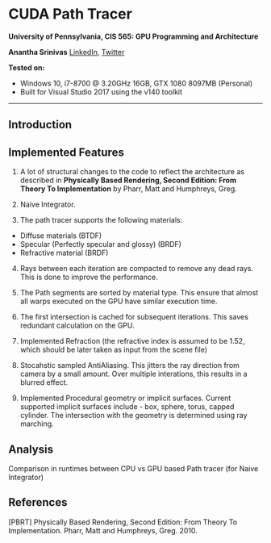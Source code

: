 CUDA Path Tracer
================

**University of Pennsylvania, CIS 565: GPU Programming and Architecture**

**Anantha Srinivas**
[LinkedIn](https://www.linkedin.com/in/anantha-srinivas-00198958/), [Twitter](https://twitter.com/an2tha)

**Tested on:**
* Windows 10, i7-8700 @ 3.20GHz 16GB, GTX 1080 8097MB (Personal)
* Built for Visual Studio 2017 using the v140 toolkit
---

Introduction
---

Implemented Features
---

1. A lot of structural changes to the code to reflect the architecture as described in **Physically Based Rendering, Second Edition: From Theory To Implementation** by Pharr, Matt and Humphreys, Greg.

2. Naive Integrator.

3. The path tracer supports the following materials:
* Diffuse materials (BTDF)
* Specular (Perfectly specular and glossy) (BRDF)
* Refractive material (BRDF)

4. Rays between each iteration are compacted to remove any dead rays. This is done to improve the performance.

5. The Path segments are sorted by material type. This ensure that almost all warps executed on the GPU have similar execution time.

6. The first intersection is cached for subsequent iterations. This saves redundant calculation on the GPU.

7. Implemented Refraction (the refractive index is assumed to be 1.52, which should be later taken as input from the scene file)

8. Stocahstic sampled AntiAliasing. This jitters the ray direction from camera by a small amount. Over multiple interations, this results in a blurred effect.

9. Implemented Procedural geometry or implicit surfaces. Current supported implicit surfaces include - box, sphere, torus, capped cylinder. The intersection with the geometry is determined using ray marching.

Analysis
---

Comparison in runtimes between CPU vs GPU based Path tracer (for Naive Integrator)



References
---
[PBRT] Physically Based Rendering, Second Edition: From Theory To Implementation. Pharr, Matt and Humphreys, Greg. 2010.